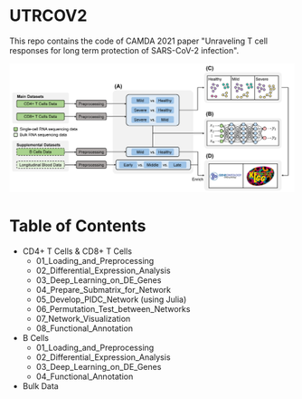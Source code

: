 # UTRCOV2

This repo contains the code of CAMDA 2021 paper "Unraveling T cell responses for long term protection of SARS-CoV-2 infection".

![](Workflow.jpg)

# Table of Contents

- CD4+ T Cells & CD8+ T Cells
	- 01_Loading_and_Preprocessing
	- 02_Differential_Expression_Analysis
	- 03_Deep_Learning_on_DE_Genes
	- 04_Prepare_Submatrix_for_Network
	- 05_Develop_PIDC_Network (using Julia)
	- 06_Permutation_Test_between_Networks
	- 07_Network_Visualization
	- 08_Functional_Annotation
- B Cells
	- 01_Loading_and_Preprocessing
	- 02_Differential_Expression_Analysis
	- 03_Deep_Learning_on_DE_Genes
	- 04_Functional_Annotation
- Bulk Data